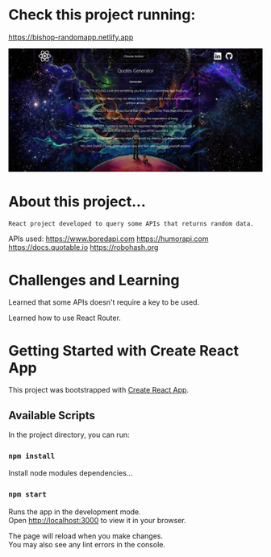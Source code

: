 # Check this project running:
https://bishop-randomapp.netlify.app

![all-text](https://github.com/bispo-daniel/React_RandomApp/blob/main/src/Images/Screen.png)

# About this project...
    React project developed to query some APIs that returns random data. 
  
APIs used:
    https://www.boredapi.com
    https://humorapi.com
    https://docs.quotable.io
    https://robohash.org

# Challenges and Learning
  Learned that some APIs doesn't require a key to be used.
  
  Learned how to use React Router.

# Getting Started with Create React App

This project was bootstrapped with [Create React App](https://github.com/facebook/create-react-app).

## Available Scripts

In the project directory, you can run:

### `npm install`

Install node modules dependencies...

### `npm start`

Runs the app in the development mode.\
Open [http://localhost:3000](http://localhost:3000) to view it in your browser.

The page will reload when you make changes.\
You may also see any lint errors in the console.